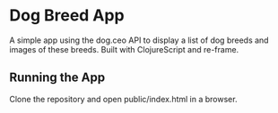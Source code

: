 # Dog Breed App
A simple app using the dog.ceo API to display a list of dog breeds and images of these breeds. Built with ClojureScript and re-frame.

## Running the App
Clone the repository and open public/index.html in a browser.
